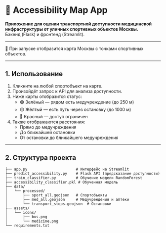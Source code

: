 # 🏥 Accessibility Map App

**Приложение для оценки транспортной доступности медицинской инфраструктуры от уличных спортивных объектов Москвы.**  
Бэкенд (Flask) и фронтенд (Streamlit).

---

📍 При запуске отобразится карта Москвы с точками спортивных объектов.

---

## 1. Использование

1. Кликните на любой спортобъект на карте.
2. Произойдёт запрос к API для анализа доступности.
3. Ниже карты отобразится статус:
   - 🟢 Зелёный — рядом есть медучреждение (до 250 м)
   - 🟡 Жёлтый — есть путь через остановку (до 1000 м)
   - 🔴 Красный — доступ ограничен
4. Также отображаются расстояния:
   - Прямо до медучреждения
   - До ближайшей остановки
   - От остановки до ближайшего медучреждения

---

## 2. Структура проекта

```
├── app.py                      # Интерфейс на Streamlit
├── predict_accessibility.py    # Flask API (предсказание доступности)
├── train_classifier.py         # Обучение модели RandomForest
├── accessibility_classifier.pkl # Обученная модель
├── data/
│   └── processed/
│       ├── sport_all.geojson   # Спортобъекты
│       ├── med_all.geojson     # Медучреждения и аптеки
│       └── transport_stops.geojson  # Остановки
├── assets/
│   └── icons/
│       ├── bus.png
│       └── medicine.png
└── requirements.txt
```
